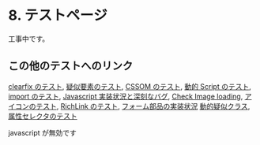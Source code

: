 # 8. テストページ

工事中です。

## この他のテストへのリンク

<a href="../test/clearfix.html">clearfix のテスト</a>,
<a href="../test/cssGeneratedContent.html">疑似要素のテスト</a>,
<a href="../test/cssom.html">CSSOM のテスト</a>,
<a href="../test/dynamic-script.html">動的 Script のテスト</a>,
<a href="../test/importHack.html">import のテスト</a>,
<a href="../test/javascript-Implementation.html">Javascript 実装状況と深刻なバグ</a>,
<a href="../test/check-image-loading.html">Check Image loading</a>,
<a href="../test/icon.html">アイコンのテスト</a>,
<a href="../test/richlink.html">RichLink のテスト</a>,
<a href="../test/form.html">フォーム部品の実装状況</a>
<a href="../test/dynamic-pseudo-classes.html">動的疑似クラス</a>,
<a href="../test/attr-selectors.html">属性セレクタのテスト</a>

<noscript><p class="wn">javascript が無効です</p></noscript>

